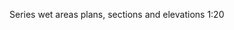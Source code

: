 <span class="transform-to-uppercase">Series wet areas plans, sections and elevations <span class="highlight-red">1:20</span></span>
